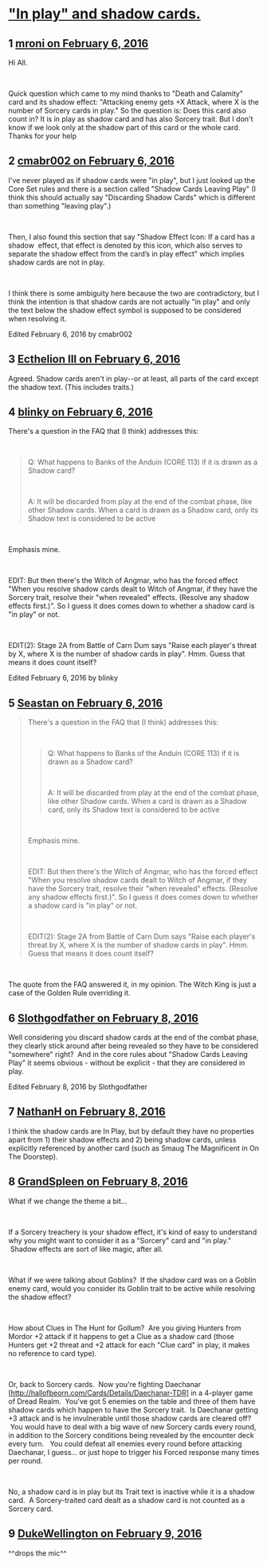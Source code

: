 # [&quot;In play&quot; and shadow cards.](https://community.fantasyflightgames.com/topic/201643-in-play-and-shadow-cards/)

## 1 [mroni on February 6, 2016](https://community.fantasyflightgames.com/topic/201643-in-play-and-shadow-cards/?do=findComment&comment=2036603)

Hi All.

 

Quick question which came to my mind thanks to "Death and Calamity" card and its shadow effect: "Attacking enemy gets +X Attack, where X is the number of Sorcery cards in play." So the question is: Does this card also count in? It is in play as shadow card and has also Sorcery trait. But I don't know if we look only at the shadow part of this card or the whole card. Thanks for your help

## 2 [cmabr002 on February 6, 2016](https://community.fantasyflightgames.com/topic/201643-in-play-and-shadow-cards/?do=findComment&comment=2036652)

I've never played as if shadow cards were "in play", but I just looked up the Core Set rules and there is a section called "Shadow Cards Leaving Play" (I think this should actually say "Discarding Shadow Cards" which is different than something "leaving play".)

 

Then, I also found this section that say "Shadow Effect Icon: If a card has a shadow  effect, that effect is denoted by this icon, which also serves to separate the shadow effect from the card’s in play effect" which implies shadow cards are not in play.

 

I think there is some ambiguity here because the two are contradictory, but I think the intention is that shadow cards are not actually "in play" and only the text below the shadow effect symbol is supposed to be considered when resolving it.

Edited February 6, 2016 by cmabr002

## 3 [Ecthelion III on February 6, 2016](https://community.fantasyflightgames.com/topic/201643-in-play-and-shadow-cards/?do=findComment&comment=2036821)

Agreed. Shadow cards aren't in play--or at least, all parts of the card except the shadow text. (This includes traits.)

## 4 [blinky on February 6, 2016](https://community.fantasyflightgames.com/topic/201643-in-play-and-shadow-cards/?do=findComment&comment=2036879)

There's a question in the FAQ that (I think) addresses this:

 

> Q: What happens to Banks of the Anduin (CORE 113) if it is drawn as a Shadow card?
> 
>  
> 
> A: It will be discarded from play at the end of the combat phase, like other Shadow cards. When a card is drawn as a Shadow card, only its Shadow text is considered to be active

 

Emphasis mine.

 

EDIT: But then there's the Witch of Angmar, who has the forced effect "When you resolve shadow cards dealt to Witch of Angmar, if they have the Sorcery trait, resolve their "when revealed" effects. (Resolve any shadow effects first.)". So I guess it does comes down to whether a shadow card is "in play" or not.

 

EDIT(2): Stage 2A from Battle of Carn Dum says "Raise each player's threat by X, where X is the number of shadow cards in play". Hmm. Guess that means it does count itself?

Edited February 6, 2016 by blinky

## 5 [Seastan on February 6, 2016](https://community.fantasyflightgames.com/topic/201643-in-play-and-shadow-cards/?do=findComment&comment=2037192)

> There's a question in the FAQ that (I think) addresses this:
> 
>  
> 
> > Q: What happens to Banks of the Anduin (CORE 113) if it is drawn as a Shadow card?
> > 
> >  
> > 
> > A: It will be discarded from play at the end of the combat phase, like other Shadow cards. When a card is drawn as a Shadow card, only its Shadow text is considered to be active
> 
>  
> 
> Emphasis mine.
> 
>  
> 
> EDIT: But then there's the Witch of Angmar, who has the forced effect "When you resolve shadow cards dealt to Witch of Angmar, if they have the Sorcery trait, resolve their "when revealed" effects. (Resolve any shadow effects first.)". So I guess it does comes down to whether a shadow card is "in play" or not.
> 
>  
> 
> EDIT(2): Stage 2A from Battle of Carn Dum says "Raise each player's threat by X, where X is the number of shadow cards in play". Hmm. Guess that means it does count itself?

 

The quote from the FAQ answered it, in my opinion. The Witch King is just a case of the Golden Rule overriding it.

## 6 [Slothgodfather on February 8, 2016](https://community.fantasyflightgames.com/topic/201643-in-play-and-shadow-cards/?do=findComment&comment=2040243)

Well considering you discard shadow cards at the end of the combat phase, they clearly stick around after being revealed so they have to be considered "somewhere" right?  And in the core rules about "Shadow Cards Leaving Play" it seems obvious - without be explicit - that they are considered in play.

Edited February 8, 2016 by Slothgodfather

## 7 [NathanH on February 8, 2016](https://community.fantasyflightgames.com/topic/201643-in-play-and-shadow-cards/?do=findComment&comment=2040391)

I think the shadow cards are In Play, but by default they have no properties apart from 1) their shadow effects and 2) being shadow cards, unless explicitly referenced by another card (such as Smaug The Magnificent in On The Doorstep).

## 8 [GrandSpleen on February 8, 2016](https://community.fantasyflightgames.com/topic/201643-in-play-and-shadow-cards/?do=findComment&comment=2040439)

What if we change the theme a bit...

 

If a Sorcery treachery is your shadow effect, it's kind of easy to understand why you might want to consider it as a "Sorcery" card and "in play."  Shadow effects are sort of like magic, after all.

 

What if we were talking about Goblins?  If the shadow card was on a Goblin enemy card, would you consider its Goblin trait to be active while resolving the shadow effect?

 

How about Clues in The Hunt for Gollum?  Are you giving Hunters from Mordor +2 attack if it happens to get a Clue as a shadow card (those Hunters get +2 threat and +2 attack for each "Clue card" in play, it makes no reference to card type).

 

Or, back to Sorcery cards.  Now you're fighting Daechanar [http://hallofbeorn.com/Cards/Details/Daechanar-TDR] in a 4-player game of Dread Realm.  You've got 5 enemies on the table and three of them have shadow cards which happen to have the Sorcery trait.  Is Daechanar getting +3 attack and is he invulnerable until those shadow cards are cleared off?  You would have to deal with a big wave of new Sorcery cards every round, in addition to the Sorcery conditions being revealed by the encounter deck every turn.   You could defeat all enemies every round before attacking Daechanar, I guess... or just hope to trigger his Forced response many times per round.

 

No, a shadow card is in play but its Trait text is inactive while it is a shadow card.  A Sorcery-traited card dealt as a shadow card is not counted as a Sorcery card.

## 9 [DukeWellington on February 9, 2016](https://community.fantasyflightgames.com/topic/201643-in-play-and-shadow-cards/?do=findComment&comment=2041266)

^^drops the mic^^

